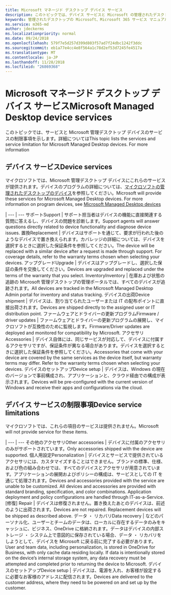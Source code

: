 ```yaml
---
title: Microsoft マネージド デスクトップ デバイス サービス
description: このトピックでは、デバイス サービスと Microsoft の管理されたデスクトップの制限事項を示します。
keywords: 管理されたデスクトップの Microsoft、Microsoft 365 サービス マニュアル
ms.service: m365-md
author: jdeckerms
ms.localizationpriority: normal
ms.date: 09/24/2018
ms.openlocfilehash: 579f7e5d257d399d803f57ad7f24dbc1242f3ddc
ms.sourcegitcommit: eb1a77e4cc4e8f564a1c78d2ef53d7245fe4517a
ms.translationtype: MT
ms.contentlocale: ja-JP
ms.lasthandoff: 11/28/2018
ms.locfileid: "26869368"
---
```

# <a name="microsoft-managed-desktop-device-services"></a><span data-ttu-id="23a6d-104">Microsoft マネージド デスクトップ デバイス サービス</span><span class="sxs-lookup"><span data-stu-id="23a6d-104">Microsoft Managed Desktop device services</span></span>

<span data-ttu-id="23a6d-p101">このトピックでは、サービスと Microsoft 管理デスクトップ デバイスのサービスの制限事項を示します。詳細については</span><span class="sxs-lookup"><span data-stu-id="23a6d-p101">This topic lists the services and service limitation for Microsoft Managed Desktop devices. For more information</span></span> 

## <a name="device-services"></a><span data-ttu-id="23a6d-107">デバイス サービス</span><span class="sxs-lookup"><span data-stu-id="23a6d-107">Device services</span></span>

<span data-ttu-id="23a6d-p102">マイクロソフトでは、Microsoft 管理デスクトップ デバイスにこれらのサービスが提供されます。デバイスのプログラムの詳細については、[マイクロソフトの管理されたデスクトップのデバイス](device-list.md)を参照してください。</span><span class="sxs-lookup"><span data-stu-id="23a6d-p102">Microsoft will provide these services for Microsoft Managed Desktop devices. For more information on program devices, see [Microsoft Managed Desktop devices](device-list.md)</span></span>

 | 
 --- | ---
<span data-ttu-id="23a6d-110">サポート</span><span class="sxs-lookup"><span data-stu-id="23a6d-110">Support</span></span> | <span data-ttu-id="23a6d-111">サポート担当者はデバイスの機能に直接関連する質問に答えるし、デバイスの問題を診断します。</span><span class="sxs-lookup"><span data-stu-id="23a6d-111">Support agents will answer questions directly related to device functionality and diagnose device issues.</span></span>
<span data-ttu-id="23a6d-112">置換</span><span class="sxs-lookup"><span data-stu-id="23a6d-112">Replacement</span></span> | <span data-ttu-id="23a6d-p103">デバイスはサポートを通じて、要求が行われた後のようなデバイスで置き換えられます。カバレッジの詳細については、デバイスを選択するときに選択した保証条件を参照してください。</span><span class="sxs-lookup"><span data-stu-id="23a6d-p103">The device will be replaced with a similar device after a request is made through support. For coverage details, refer to the warranty terms chosen when selecting your devices.</span></span>
<span data-ttu-id="23a6d-115">アップグレード</span><span class="sxs-lookup"><span data-stu-id="23a6d-115">Upgrade</span></span> | <span data-ttu-id="23a6d-116">デバイスはアップグレードし、選択した保証の条件を交換してください。</span><span class="sxs-lookup"><span data-stu-id="23a6d-116">Devices are upgraded and replaced under the terms of the warranty that you select.</span></span>
<span data-ttu-id="23a6d-117">Inventory</span><span class="sxs-lookup"><span data-stu-id="23a6d-117">Inventory</span></span> | <span data-ttu-id="23a6d-118">在庫および状態の追跡の Microsoft 管理デスクトップの管理ポータルでは、すべてのデバイスが追跡されます。</span><span class="sxs-lookup"><span data-stu-id="23a6d-118">All devices are tracked in the Microsoft Managed Desktop Admin portal for inventory and status tracking.</span></span>
<span data-ttu-id="23a6d-119">デバイスの出荷</span><span class="sxs-lookup"><span data-stu-id="23a6d-119">Device shipment</span></span> |   <span data-ttu-id="23a6d-120">デバイスは、割り当てられたユーザーまたは IT の配布ポイントに直接出荷されます。</span><span class="sxs-lookup"><span data-stu-id="23a6d-120">Devices are shipped directly to the assigned user or IT distribution point.</span></span>
<span data-ttu-id="23a6d-121">ファームウェアとドライバーの更新プログラム</span><span class="sxs-lookup"><span data-stu-id="23a6d-121">Firmware / driver updates</span></span> | <span data-ttu-id="23a6d-122">ファームウェアとドライバーの更新プログラムの展開し、マイクロソフトが互換性のために監視します。</span><span class="sxs-lookup"><span data-stu-id="23a6d-122">Firmware/Driver updates are deployed and monitored for compatibility by Microsoft.</span></span> 
<span data-ttu-id="23a6d-123">アクセサリ</span><span class="sxs-lookup"><span data-stu-id="23a6d-123">Accessories</span></span> | <span data-ttu-id="23a6d-p104">デバイス自体には、同じサービスが対応して、デバイスに付属するアクセサリですが、保証条件が異なる場合があります。デバイスを選択するときに選択した保証条件を参照してください。</span><span class="sxs-lookup"><span data-stu-id="23a6d-p104">Accessories that come with your device are covered by the same services as the device itself, but warranty terms may differ. Refer to the warranty terms chosen when selecting your devices.</span></span> 
<span data-ttu-id="23a6d-126">デバイスのセットアップ</span><span class="sxs-lookup"><span data-stu-id="23a6d-126">Device setup</span></span>    | <span data-ttu-id="23a6d-127">デバイスは、Windows の現在のバージョンで事前構成され、アプリケーションと、クラウド経由での構成が表示されます。</span><span class="sxs-lookup"><span data-stu-id="23a6d-127">Devices will be pre-configured with the current version of Windows and receive their apps and configurations via the cloud.</span></span> 

## <a name="device-service-limitations"></a><span data-ttu-id="23a6d-128">デバイス サービスの制限事項</span><span class="sxs-lookup"><span data-stu-id="23a6d-128">Device service limitations</span></span>

<span data-ttu-id="23a6d-129">マイクロソフトでは、これらの項目のサービスは提供されません。</span><span class="sxs-lookup"><span data-stu-id="23a6d-129">Microsoft will not provide service for these items.</span></span>

 | 
 --- | ---
<span data-ttu-id="23a6d-130">その他のアクセサリ</span><span class="sxs-lookup"><span data-stu-id="23a6d-130">Other accessories</span></span> | <span data-ttu-id="23a6d-131">デバイスに付属のアクセサリのみがサポートされています。</span><span class="sxs-lookup"><span data-stu-id="23a6d-131">Only accessories shipped with the device are supported.</span></span>
<span data-ttu-id="23a6d-132">個人用設定</span><span class="sxs-lookup"><span data-stu-id="23a6d-132">Personalization</span></span> | <span data-ttu-id="23a6d-p105">デバイスとサービスで提供されているアクセサリには、カスタマイズすることはできません。ブランドの標準、仕様、および色の組み合わせでは、すべてのデバイスとアクセサリが用意されています。アプリケーションの展開およびポリシーの構成は、サービスとしての IT を通じて処理されます。</span><span class="sxs-lookup"><span data-stu-id="23a6d-p105">Devices and accessories provided with the service are unable to be customized. All devices and accessories are provided with standard branding, specification, and color combinations. Application deployment and policy configurations are handled through IT-as-a-Service.</span></span>
<span data-ttu-id="23a6d-136">[修復] </span><span class="sxs-lookup"><span data-stu-id="23a6d-136">Repair</span></span> | <span data-ttu-id="23a6d-p106">デバイスは修復されません。置き換えたあとのデバイスは、前述のように出荷されます。</span><span class="sxs-lookup"><span data-stu-id="23a6d-p106">Devices are not repaired. Replacement devices will be shipped as described above.</span></span>
<span data-ttu-id="23a6d-139">データ ・ リカバリ</span><span class="sxs-lookup"><span data-stu-id="23a6d-139">Data recovery</span></span> | <span data-ttu-id="23a6d-p107">などのパーソナル化、ユーザーとチームのデータは、ローカルに存在するデータのみをキャッシュに、ビジネス、OneDrive に格納されます。データはデバイスの内部ストレージ ・ システム上で意図的に保存されている場合、データ ・ リカバリをしようとして、デバイスを Microsoft に戻る前に完了する必要があります。</span><span class="sxs-lookup"><span data-stu-id="23a6d-p107">User and team data, including personalization, is stored in OneDrive for Business, with only cache data residing locally. If data is intentionally stored on the device’s internal storage system, any data recovery must be attempted and completed prior to returning the device to Microsoft.</span></span>
<span data-ttu-id="23a6d-142">デバイスのセットアップ</span><span class="sxs-lookup"><span data-stu-id="23a6d-142">Device setup</span></span> | <span data-ttu-id="23a6d-143">デバイスは、電源を入れ、お客様が設定するに必要なお客様のアドレスに配信されます。</span><span class="sxs-lookup"><span data-stu-id="23a6d-143">Devices are delivered to the customer address, where they need to be powered on and set up by the customer.</span></span>
